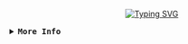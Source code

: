 <!-- Abel GitHub Profile -->
<div align="center">

[![Typing SVG](https://readme-typing-svg.herokuapp.com?font=Iosevka&pause=1000&center=true&vCenter=true&width=435&lines=Hi+%F0%9F%91%8B%2C+I'm+Abel+Carrizo;A+Software+Engineering+Student)](https://git.io/typing-svg)

</div>

<!-- Skills -->
<details>
<summary><samp><b>More Info</b></samp></summary>

<h3 align="left">Programming and Markup Languages</h3>
<p align="left">
<a href="#"><img alt="Python" src="https://img.shields.io/badge/python%20-%2314354C.svg?&style=for-the-badge&logo=python&logoColor=white"/></a>
<a href="#"><img alt="Markdown" src="https://img.shields.io/badge/markdown-%23000000.svg?style=for-the-badge&logo=markdown&logoColor=white"/>
</a>
<a href="#"><img alt="HTML" src="https://img.shields.io/badge/html-%23E34F26.svg?style=for-the-badge&logo=html5&logoColor=white"/></a>
<a href="#"><img alt="CSS" src="https://img.shields.io/badge/css-%23323330.svg?style=for-the-badge&logo=css3&logoColor=%23F7DF1E"/></a>
<a href="#"><img alt="JavaScript" src="https://img.shields.io/badge/javascript-%23323330.svg?style=for-the-badge&logo=javascript&logoColor=%23F7DF1E"/></a>
</p>

<h3 align="left">Frameworks and Libraries</h3>
<p align="left">
<a href="#"><img alt="Flask" src="https://img.shields.io/badge/Flask-%23000.svg?style=for-the-badge&logo=flask&logoColor=white"/></a>
<a href="#"><img alt="Django" src="https://img.shields.io/badge/Django-%23092E20.svg?style=for-the-badge&logo=django&logoColor=white"/></a>
<a href="#"><img alt="PyMongo" src="https://img.shields.io/badge/PyMongo-%234ea94b.svg?style=for-the-badge&logo=mongodb&logoColor=white"/></a>
<a href="#"><img alt="Angular" src="https://img.shields.io/badge/Angular-%23DD0031.svg?style=for-the-badge&logo=angular&logoColor=white"/></a>
</p>

<h3 align="left">Databases</h3>
<p align="left">
<a href="#"><img alt="MySQL" src="https://img.shields.io/badge/MySQL-00f.svg?style=for-the-badge&logo=mysql&logoColor=white"/></a>
<a href="#"><img alt="MariaDB" src="https://img.shields.io/badge/MariaDB-%23003535.svg?style=for-the-badge&logo=mariadb&logoColor=white"/></a>
<a href="#"><img alt="SQLite" src="https://img.shields.io/badge/SQLite-07405e.svg?style=for-the-badge&logo=sqlite&logoColor=white"/></a>
<a href="#"><img alt="MongoDB" src="https://img.shields.io/badge/MongoDB-4ea94b.svg?style=for-the-badge&logo=mongodb&logoColor=white"/></a>
<a href="#"><img alt="Microsoft SQL Server" src="https://img.shields.io/badge/Microsoft%20SQL%20Server-CC2927.svg?style=for-the-badge&logo=microsoftsqlserver&logoColor=white"/></a>
</p>

<h3 align="left">Software and Tools</h3>
<p align="left">
<a href="#"><img alt="Git" src="https://img.shields.io/badge/Git-%23F05032.svg?style=for-the-badge&logo=git&logoColor=white"/></a>
<a href="#"><img alt="GitHub" src="https://img.shields.io/badge/GitHub-181717.svg?style=for-the-badge&logo=github&logoColor=white"/></a>
<a href="#"><img alt="Visual Studio Code" src="https://img.shields.io/badge/VSCode-%23007ACC.svg?style=for-the-badge&logo=visual-studio-code&logoColor=white"/></a>
<a href="#"><img alt="Vim" src="https://img.shields.io/badge/Vim-%2311AB00.svg?style=for-the-badge&logo=vim&logoColor=white"/></a>
<a href="#"><img alt="Power BI" src="https://img.shields.io/badge/Power%20BI-F2C811.svg?style=for-the-badge&logo=power-bi&logoColor=black"/></a>
</p>

<h3 align="left">Operating Systems</h3>
<p align="left">
<a href="#"><img alt="Arch Linux" src="https://img.shields.io/badge/Arch%20Linux-1793D1.svg?style=for-the-badge&logo=arch-linux&logoColor=white"/></a>
<a href="#"><img alt="Ubuntu" src="https://img.shields.io/badge/Ubuntu-E95420.svg?style=for-the-badge&logo=ubuntu&logoColor=white"/></a>

</p>

</details>
